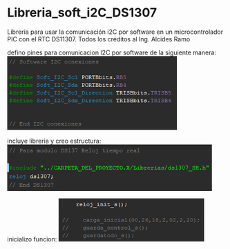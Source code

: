 # Libreria_soft_i2C_DS1307
Librería para usar la comunicación i2C por software en un microcontrolador PIC con el RTC DS11307. Todos los créditos al Ing. Alcides Ramo

defino pines para comunicacion I2C por software de la siguiente manera:
![ScreenShot](https://github.com/idem9203/Libreria_soft_i2C_DS1307/blob/master/conexiones_I2C.png)

incluye libreria y creo estructura:
![ScreenShot](https://github.com/idem9203/Libreria_soft_i2C_DS1307/blob/master/llamado_libreria.png)

inicializo funcion:
![ScreenShot](https://github.com/idem9203/Libreria_soft_i2C_DS1307/blob/master/inicializacion_libreria_config_inicial.png)

